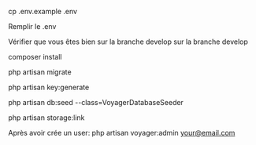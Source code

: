 
cp .env.example .env

Remplir le .env

Vérifier que vous êtes bien sur la branche develop sur la branche develop

composer install

php artisan migrate

php artisan key:generate

php artisan db:seed --class=VoyagerDatabaseSeeder

php artisan storage:link

Après avoir crée un user: php artisan voyager:admin your@email.com

